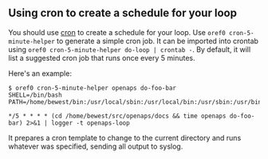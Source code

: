## Using cron to create a schedule for your loop

You should use [cron](http://bit.ly/1QpJFk1) to create a schedule for your loop. 
Use `oref0 cron-5-minute-helper` to generate a simple cron job.  It
can be imported into crontab using `oref0 cron-5-minute-helper
do-loop | crontab -`.  By default, it will list a suggested cron job
that runs once every 5 minutes.

Here's an example:

```
$ oref0 cron-5-minute-helper openaps do-foo-bar
SHELL=/bin/bash
PATH=/home/bewest/bin:/usr/local/sbin:/usr/local/bin:/usr/sbin:/usr/bin:/sbin:/bin:/usr/games:/usr/local/games:/home/bewest/.cabal/bin:/home/bewest/.cabal/bin

*/5 * * * * (cd /home/bewest/src/openaps/docs && time openaps do-foo-bar) 2>&1 | logger -t openaps-loop

```

It prepares a cron template to change to the current directory and runs
whatever was specified, sending all output to syslog.
